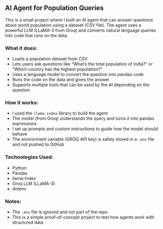 ## AI Agent for Population Queries

This is a small project where I built an AI agent that can answer questions about world population using a dataset (CSV file). The agent uses a powerful LLM (LLaMA-3 from Groq) and converts natural language queries into code that runs on the data.

### What it does:

- Loads a population dataset from CSV
- Lets users ask questions like “What’s the total population of India?” or “Which country has the highest population?”
- Uses a language model to convert the question into pandas code
- Runs the code on the data and gives the answer
- Supports multiple tools that can be used by the AI depending on the question

### How it works:

- I used the `llama-index` library to build the agent
- The model (from Groq) understands the query and turns it into pandas expressions
- I set up prompts and custom instructions to guide how the model should behave
- The environment variable (GROQ API key) is safely stored in a `.env` file and not pushed to GitHub

### Technologies Used:

- Python
- Pandas
- llama-index
- Groq LLM (LLaMA-3)
- dotenv

### Notes:

- The `.env` file is ignored and not part of the repo
- This is a simple proof-of-concept project to test how agents work with structured data

